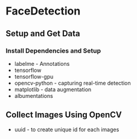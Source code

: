 # FaceDetection

## Setup and Get Data

### Install Dependencies and Setup
* labelme - Annotations
* tensorflow
* tensorflow-gpu
* opencv-python - capturing real-time detection
* matplotlib - data augmentation
* albumentations

## Collect Images Using OpenCV
* uuid - to create unique id for each images
